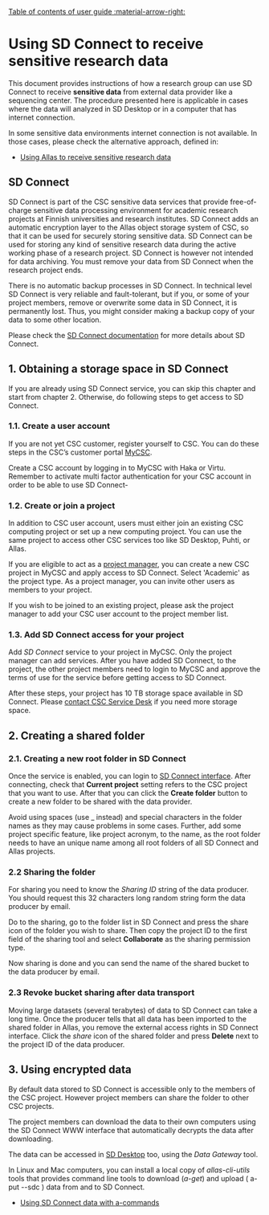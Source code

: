 [Table of contents of user guide :material-arrow-right:](sd-services-toc.md)

# Using SD Connect to receive sensitive research data

This document provides instructions of how a research group can use SD Connect to receive **sensitive data** from external 
data provider like a sequencing center. The procedure presented here is applicable in cases where the data will analyzed in
SD Desktop or in a computer that has internet connection.

In some sensitive data environments internet connection is not available. In those cases, please check the alternative 
approach, defined in:

   * [Using Allas to receive sensitive research data](./sequencing_center_tutorial.md)


## SD Connect

SD Connect is part of the CSC sensitive data services that provide free-of-charge sensitive data processing environment for 
academic research projects at Finnish universities and research institutes. SD Connect adds an automatic encryption layer to the Allas object storage system of CSC, so that it can be used for securely storing sensitive data. SD Connect can be used for storing any kind of sensitive research data during the active working phase of a research project. 
SD Connect is however not intended for data archiving. You must remove your data from SD Connect when the research project ends.

There is no automatic backup processes in SD Connect. In technical level SD Connect is very reliable and fault-tolerant, 
but if you, or some of your project members, remove or overwrite some data in SD Connect, 
it is permanently lost. Thus, you might consider making a backup copy of your data to some other location.

Please check the [SD Connect documentation](./sd_connect.md) for more details about SD Connect.


## 1. Obtaining a storage space in SD Connect

If you are already using SD Connect service, you can skip this chapter and start from chapter 2.
Otherwise, do following steps to get access to SD Connect.


### 1.1. Create a user account

If you are not yet CSC customer, register yourself to CSC. You can do these steps in the 
CSC’s customer portal [MyCSC](https://my.csc.fi). 

Create a CSC account by logging in to MyCSC with Haka or Virtu. Remember to activate multi factor 
authentication for your CSC account in order to be able to use SD Connect-


### 1.2. Create or join a project

In addition to CSC user account, users must either join an existing CSC computing project 
or set up a new computing project. You can use the same project to access other 
CSC services too like SD Desktop, Puhti, or Allas.

If you are eligible to act as a [project manager](https://research.csc.fi/prerequisites-for-a-project-manager), you can create a new CSC project in MyCSC and apply access to SD Connect.
Select 'Academic' as the project type.  As a project manager, you can invite other users as members to your project. 

If you wish to be joined to an existing project, please ask the project manager to add your CSC user account to the 
project member list.

### 1.3. Add SD Connect access for your project

Add _SD Connect_ service to your project in MyCSC. Only the project manager can add services. 
After you have added SD Connect, to the project, the other project members need to login to 
MyCSC and approve the terms of use for the service before getting access to SD Connect. 

After these steps, your project has 10 TB storage space available in SD Connect. 
Please [contact CSC Service Desk](../../support/contact.md) if you need more storage space. 


## 2. Creating a shared folder

### 2.1. Creating a new root folder in SD Connect

Once the service is enabled, you can login to [SD Connect interface](https://sd-connect.csc.fi). 
After connecting, check that **Current project** setting refers to the CSC project 
that you want to use. After that you can click the **Create folder** button to 
create a new folder to be shared with the data provider.

Avoid using spaces (use _ instead) and special characters in the folder names as they may cause problems in some cases. 
Further, add some project specific feature, like project acronym, to the name, as the root folder needs to have an unique name 
among all root folders of all SD Connect and Allas projects.

### 2.2 Sharing the folder

For sharing you need to know the _Sharing ID_ string of the data producer. You should request this 32 characters long 
random string form the data producer by email. 

Do to the sharing, go to the folder list in SD Connect and press the share icon of the folder you wish to share.
Then copy the project ID to the first field of the sharing tool and select **Collaborate** as the sharing permission type.

Now sharing is done and you can send the name of the shared bucket to the data producer by email.


### 2.3 Revoke bucket sharing after data transport

Moving large datasets (several terabytes) of data to SD Connect can take a long time. 
Once the producer tells that all data has been imported to the shared folder in Allas, you remove the external 
access rights in SD Connect interface. Click the _share_ icon of the shared 
folder and press **Delete** next to the project ID of the data producer.


## 3. Using encrypted data 

By default data stored to SD Connect is accessible only to the members of the CSC project. However project members can
share the folder to other CSC projects.

The project members can download the data to their own computers using the SD Connect WWW interface
that automatically decrypts the data after downloading.

The data can be accessed in [SD Desktop](https://sd-desktop.csc.fi) too, using the _Data Gateway_ 
tool.

In Linux and Mac computers, you can install a local copy of _allas-cli-utils_ tools that provides command line 
tools to download (_a-get_) and upload ( a-put --sdc ) data from and to SD Connect.

* [Using SD Connect data with a-commands](sd-connect-and-a-commands.md)


